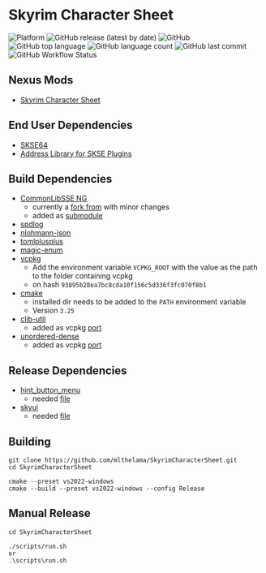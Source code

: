 # Skyrim Character Sheet
![Platform](https://img.shields.io/static/v1?label=platform&message=windows&color=dimgray&style=for-the-badge&logo=windows)
![GitHub release (latest by date)](https://img.shields.io/github/v/release/mlthelama/SkyrimCharacterSheet?style=for-the-badge&include_prereleases)
![GitHub](https://img.shields.io/github/license/mlthelama/SkyrimCharacterSheet?style=for-the-badge)
![GitHub top language](https://img.shields.io/github/languages/top/mlthelama/SkyrimCharacterSheet?style=for-the-badge)
![GitHub language count](https://img.shields.io/github/languages/count/mlthelama/SkyrimCharacterSheet?style=for-the-badge)
![GitHub last commit](https://img.shields.io/github/last-commit/mlthelama/SkyrimCharacterSheet?style=for-the-badge)
![GitHub Workflow Status](https://img.shields.io/github/actions/workflow/status/mlthelama/SkyrimCharacterSheet/main.yml?style=for-the-badge)

## Nexus Mods
* [Skyrim Character Sheet](https://www.nexusmods.com/skyrimspecialedition/mods/56069/)

## End User Dependencies
* [SKSE64](https://skse.silverlock.org/)
* [Address Library for SKSE Plugins](https://www.nexusmods.com/skyrimspecialedition/mods/32444)

## Build Dependencies
* [CommonLibSSE NG](https://github.com/mlthelama/CommonLibSSE/tree/ng)
  - currently a [fork from](https://github.com/alandtse/CommonLibVR/tree/ng) with minor changes
  - added as [submodule](extern/CommonLibSSE-NG) 
* [spdlog](https://github.com/gabime/spdlog)
* [nlohmann-json](https://github.com/nlohmann/json)
* [tomlplusplus](https://github.com/marzer/tomlplusplus)
* [magic-enum](https://github.com/Neargye/magic_enum)
* [vcpkg](https://github.com/microsoft/vcpkg) 
  - Add the environment variable `VCPKG_ROOT` with the value as the path to the folder containing vcpkg
  - on hash `93895b28ea7bc8cda10f156c5d336f3fc070f8b1`
* [cmake](https://cmake.org) 
  - installed dir needs to be added to the `PATH` environment variable
  - Version `3.25`
* [clib-util](https://github.com/powerof3/CLibUtil)
  - added as vcpkg [port](cmake/ports/clib-util)
* [unordered-dense](https://github.com/martinus/unordered_dense)
  - added as vcpkg [port](cmake/ports/unordered-dense)

## Release Dependencies
* [hint_button_menu](https://github.com/mlthelama/hint_button_menu)
  - needed [file](extern/hint_button_menu/bin/hint_button_menu.swf)
* [skyui](https://github.com/mlthelama/skyui)
  - needed [file](extern/skyui/swf/icons_item_psychosteve_merged.swf)

## Building
```
git clone https://github.com/mlthelama/SkyrimCharacterSheet.git
cd SkyrimCharacterSheet

cmake --preset vs2022-windows
cmake --build --preset vs2022-windows --config Release
```

## Manual Release
```
cd SkyrimCharacterSheet

./scripts/run.sh 
or
.\scripts\run.sh
```
